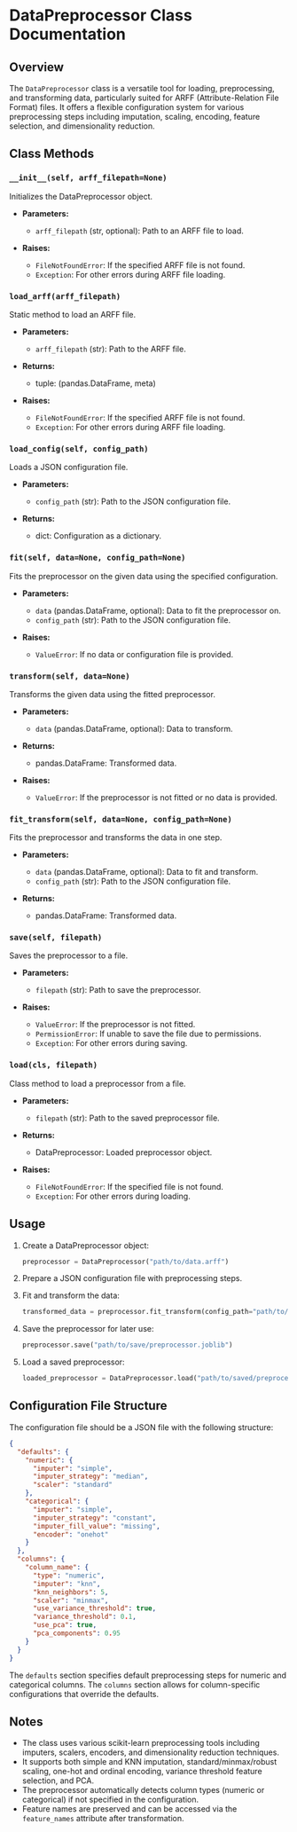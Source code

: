 # DataPreprocessor Class Documentation

## Overview

The `DataPreprocessor` class is a versatile tool for loading, preprocessing, and transforming data, particularly suited for ARFF (Attribute-Relation File Format) files. It offers a flexible configuration system for various preprocessing steps including imputation, scaling, encoding, feature selection, and dimensionality reduction.

## Class Methods

### `__init__(self, arff_filepath=None)`

Initializes the DataPreprocessor object.

- **Parameters:**
  - `arff_filepath` (str, optional): Path to an ARFF file to load.

- **Raises:**
  - `FileNotFoundError`: If the specified ARFF file is not found.
  - `Exception`: For other errors during ARFF file loading.

### `load_arff(arff_filepath)`

Static method to load an ARFF file.

- **Parameters:**
  - `arff_filepath` (str): Path to the ARFF file.

- **Returns:**
  - tuple: (pandas.DataFrame, meta)

- **Raises:**
  - `FileNotFoundError`: If the specified ARFF file is not found.
  - `Exception`: For other errors during ARFF file loading.

### `load_config(self, config_path)`

Loads a JSON configuration file.

- **Parameters:**
  - `config_path` (str): Path to the JSON configuration file.

- **Returns:**
  - dict: Configuration as a dictionary.

### `fit(self, data=None, config_path=None)`

Fits the preprocessor on the given data using the specified configuration.

- **Parameters:**
  - `data` (pandas.DataFrame, optional): Data to fit the preprocessor on.
  - `config_path` (str): Path to the JSON configuration file.

- **Raises:**
  - `ValueError`: If no data or configuration file is provided.

### `transform(self, data=None)`

Transforms the given data using the fitted preprocessor.

- **Parameters:**
  - `data` (pandas.DataFrame, optional): Data to transform.

- **Returns:**
  - pandas.DataFrame: Transformed data.

- **Raises:**
  - `ValueError`: If the preprocessor is not fitted or no data is provided.

### `fit_transform(self, data=None, config_path=None)`

Fits the preprocessor and transforms the data in one step.

- **Parameters:**
  - `data` (pandas.DataFrame, optional): Data to fit and transform.
  - `config_path` (str): Path to the JSON configuration file.

- **Returns:**
  - pandas.DataFrame: Transformed data.

### `save(self, filepath)`

Saves the preprocessor to a file.

- **Parameters:**
  - `filepath` (str): Path to save the preprocessor.

- **Raises:**
  - `ValueError`: If the preprocessor is not fitted.
  - `PermissionError`: If unable to save the file due to permissions.
  - `Exception`: For other errors during saving.

### `load(cls, filepath)`

Class method to load a preprocessor from a file.

- **Parameters:**
  - `filepath` (str): Path to the saved preprocessor file.

- **Returns:**
  - DataPreprocessor: Loaded preprocessor object.

- **Raises:**
  - `FileNotFoundError`: If the specified file is not found.
  - `Exception`: For other errors during loading.

## Usage

1. Create a DataPreprocessor object:
   ```python
   preprocessor = DataPreprocessor("path/to/data.arff")
   ```

2. Prepare a JSON configuration file with preprocessing steps.

3. Fit and transform the data:
   ```python
   transformed_data = preprocessor.fit_transform(config_path="path/to/config.json")
   ```

4. Save the preprocessor for later use:
   ```python
   preprocessor.save("path/to/save/preprocessor.joblib")
   ```

5. Load a saved preprocessor:
   ```python
   loaded_preprocessor = DataPreprocessor.load("path/to/saved/preprocessor.joblib")
   ```

## Configuration File Structure

The configuration file should be a JSON file with the following structure:

```json
{
  "defaults": {
    "numeric": {
      "imputer": "simple",
      "imputer_strategy": "median",
      "scaler": "standard"
    },
    "categorical": {
      "imputer": "simple",
      "imputer_strategy": "constant",
      "imputer_fill_value": "missing",
      "encoder": "onehot"
    }
  },
  "columns": {
    "column_name": {
      "type": "numeric",
      "imputer": "knn",
      "knn_neighbors": 5,
      "scaler": "minmax",
      "use_variance_threshold": true,
      "variance_threshold": 0.1,
      "use_pca": true,
      "pca_components": 0.95
    }
  }
}
```

The `defaults` section specifies default preprocessing steps for numeric and categorical columns. The `columns` section allows for column-specific configurations that override the defaults.

## Notes

- The class uses various scikit-learn preprocessing tools including imputers, scalers, encoders, and dimensionality reduction techniques.
- It supports both simple and KNN imputation, standard/minmax/robust scaling, one-hot and ordinal encoding, variance threshold feature selection, and PCA.
- The preprocessor automatically detects column types (numeric or categorical) if not specified in the configuration.
- Feature names are preserved and can be accessed via the `feature_names` attribute after transformation.

